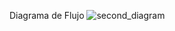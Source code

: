 Diagrama de Flujo
![second_diagram](https://user-images.githubusercontent.com/80592810/220976452-4d7627fc-7324-44e5-baa8-bea46ea6372b.jpg)
